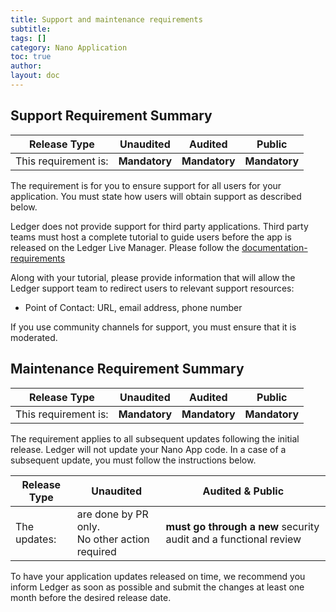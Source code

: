 ```yaml
---
title: Support and maintenance requirements
subtitle:
tags: []
category: Nano Application
toc: true
author:
layout: doc
---
```


## Support Requirement Summary

|    Release Type       |          Unaudited     |          Audited       |          Public        |
|-----------------------|------------------------|------------------------|------------------------|
|  This requirement is: |    <b>Mandatory</b>    |   <b>Mandatory</b>     |   <b>Mandatory</b>     |

The requirement is for you to ensure support for all users for your application. You must state how users will obtain support as described below.

Ledger does not provide support for third party applications. Third party teams must host a complete tutorial to guide users before the app is released on the Ledger Live Manager. Please follow the [documentation-requirements](../documentation-requirements)

Along with your tutorial, please provide information that will allow the Ledger support team to redirect users to relevant support resources:
- Point of Contact: URL, email address, phone number

If you use community channels for support, you must ensure that it is moderated.

## Maintenance Requirement Summary

|    Release Type       |          Unaudited     |          Audited       |          Public        |
|-----------------------|------------------------|------------------------|------------------------|
|  This requirement is: |    <b>Mandatory</b>    |   <b>Mandatory</b>     |   <b>Mandatory</b>     |

The requirement applies to all subsequent updates following the initial release. Ledger will not update your Nano App code. In a case of a subsequent update, you must follow the instructions below.


|    Release Type       |          Unaudited     |          Audited       &          Public        |
|-----------------------|------------------------|------------------------------------------------|
|  The updates: |  are done by PR only.<br> No other action required    |   <b>must go through a new</b> security audit and a functional review|  

To have your application updates released on time, we recommend you inform Ledger as soon as possible and submit the changes at least one month before the desired release date.

